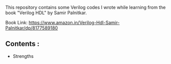 This repository contains some Verilog codes I wrote while learning from the book "Verilog HDL" by Samir Palnitkar.

Book Link: https://www.amazon.in/Verilog-Hdl-Samir-Palnitkar/dp/8177589180

## Contents :

* Strengths 
